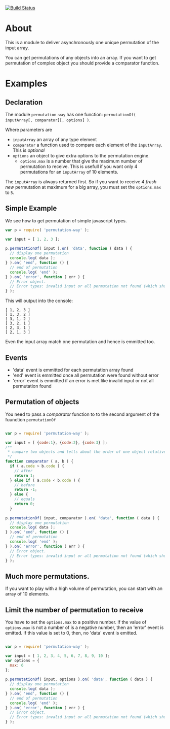 [![Build Status](https://travis-ci.org/corentinway/permutation-way.png?branch=master)](https://travis-ci.org/corentinway/permutation-way)

# About

This is a module to deliver asynchronously one unique permutation of the input array.

You can get permutations of any objects into an array. If you want to get permutation of complex object you should provide
a comparator function.

# Examples

## Declaration

The module <code>permutation-way</code> has one function: <code>permutationOf( inputArray[, comparator][, options] )</code>.

Where parameters are
* <code>inputArray</code> an array of any type element
* <code>comparator</code> a function used to compare each element of the <code>inputArray</code>. This is <em>optional</em>
* <code>options</code> an object to give extra options to the permutation engine.
  * <code>options.max</code> is a number that give the maximum number of permutation to receive. This is usefull if you want only 
  4 permutations for an <code>inputArray</code> of 10 elements.
  
  
The <code>inputArray</code> is always returned first. So if you want to receive 4 <em>fresh new</em> 
permutation at maximum for a big array, you must set the <code>options.max</code> to <code>5</code>.
  

## Simple Example

We see how to get permutation of simple javascript types.

```javascript
var p = require( 'permutation-way' );

var input = [ 1, 2, 3 ];
		
p.permutationOf( input ).on( 'data', function ( data ) { 
  // display one permutation
  console.log( data );
} ).on( 'end', function () {
  // end of permutation
  console.log( 'end' );
} ).on( 'error', function ( err ) {
  // Error object.
  // Error types: invalid input or all permutation not found (which should never happen)
} );
```

This will output into the console:

```
[ 1, 2, 3 ]
[ 1, 3, 2 ]
[ 3, 1, 2 ]
[ 3, 2, 1 ]
[ 2, 3, 1 ]
[ 2, 1, 3 ]
```

Even the input array match one permutation and hence is emmitted too.

## Events

* 'data' event is emmitted for each permutation array found
* 'end' event is emmitted once all permutation were found without error
* 'error' event is emmitted if an error is met like invalid input or not all permutation found


## Permutation of objects

You need to pass a <em>comparator</em> function to to the second argument of the fuunction 
<code>permutationOf</code>


```javascript

var p = require( 'permutation-way' );

var input = [ {code:1}, {code:2}, {code:3} ];
/**
 * compare two objects and tells about the order of one object relative to the second object.
 */
function comparator ( a, b ) {
  if ( a.code > b.code ) {
    // after
    return 1;
  } else if ( a.code < b.code ) {
    // before
    return -1;
  } else {
    // equals
    return 0;
  }
		
p.permutationOf( input, comparator ).on( 'data', function ( data ) { 
  // display one permutation
  console.log( data );
} ).on( 'end', function () {
  // end of permutation
  console.log( 'end' );
} ).on( 'error', function ( err ) {
  // Error object.
  // Error types: invalid input or all permutation not found (which should never happen)
} );
```


## Much more permutations.

If you want to play with a high volume of permutation, you can start with an array of 10 elements.


## Limit the number of permutation to receive

You have to set the <code>options.max</code> to a positive number. If the value of <code>options.max</code> 
is not a number of is a negative number, then an 'error' event is emitted. If this value is set to 0, then, no
'data' event is emitted.

```javascript

var p = require( 'permutation-way' );

var input = [ 1, 2, 3, 4, 5, 6, 7, 8, 9, 10 ];
var options = {
  max: 6
};
		
p.permutationOf( input, options ).on( 'data', function ( data ) { 
  // display one permutation
  console.log( data );
} ).on( 'end', function () {
  // end of permutation
  console.log( 'end' );
} ).on( 'error', function ( err ) {
  // Error object.
  // Error types: invalid input or all permutation not found (which should never happen)
} );
```

